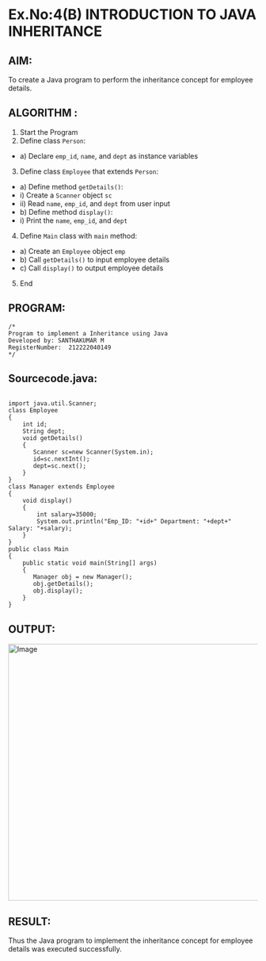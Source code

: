 # Ex.No:4(B) INTRODUCTION TO JAVA INHERITANCE

## AIM:
To create  a Java program to perform the inheritance concept for employee details.

## ALGORITHM :
1.	Start the Program
2.	Define class `Person`:
-	a) Declare `emp_id`, `name`, and `dept` as instance variables
3.	Define class `Employee` that extends `Person`:
-	a) Define method `getDetails()`:
-	i) Create a `Scanner` object `sc`
-	ii) Read `name`, `emp_id`, and `dept` from user input
-	b) Define method `display()`:
-	i) Print the `name`, `emp_id`, and `dept`
4.	Define `Main` class with `main` method:
-	a) Create an `Employee` object `emp`
-	b) Call `getDetails()` to input employee details
-	c) Call `display()` to output employee details
5.	End








## PROGRAM:
 ```
/*
Program to implement a Inheritance using Java
Developed by: SANTHAKUMAR M
RegisterNumber:  212222040149
*/
```

## Sourcecode.java:
```

import java.util.Scanner;
class Employee 
{
    int id;
    String dept;
    void getDetails()
    {
       Scanner sc=new Scanner(System.in);
       id=sc.nextInt();
       dept=sc.next();
    }
}
class Manager extends Employee
{
    void display()
    {
        int salary=35000;
        System.out.println("Emp_ID: "+id+" Department: "+dept+" Salary: "+salary);
    }
}
public class Main
{
    public static void main(String[] args)
    {
       Manager obj = new Manager();
       obj.getDetails();
       obj.display();
    }
}

```



## OUTPUT:

<img width="518" alt="Image" src="https://github.com/user-attachments/assets/1911eabd-84ed-4cfd-a167-cf18253126c5" />

## RESULT:
Thus the Java program to implement the inheritance concept for employee details was  executed successfully.

